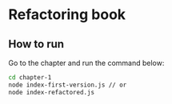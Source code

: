 # Refactoring book

## How to run

Go to the chapter and run the command below:

```bash
cd chapter-1
node index-first-version.js // or
node index-refactored.js
```
